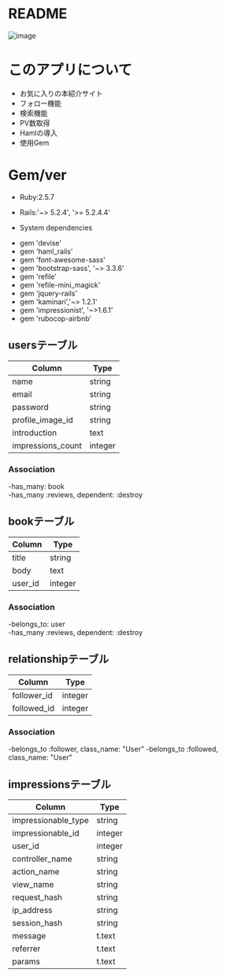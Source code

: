 # README
![image](https://user-images.githubusercontent.com/64464083/97805617-8bbea300-1c9a-11eb-92be-1d23894692fd.png)
# このアプリについて
 - お気に入りの本紹介サイト
 - フォロー機能
 - 検索機能
 - PV数取得
 - Hamlの導入
 - 使用Gem

# Gem/ver
* Ruby:2.5.7

* Rails:'~> 5.2.4', '>= 5.2.4.4'

* System dependencies
 - gem 'devise'
 - gem 'haml_rails'
 - gem 'font-awesome-sass'
 - gem 'bootstrap-sass', '~> 3.3.6'
 - gem 'refile'
 - gem 'refile-mini_magick'
 - gem 'jquery-rails'
 - gem 'kaminari','~> 1.2.1'
 - gem 'impressionist', '~>1.6.1'
 - gem 'rubocop-airbnb'

## usersテーブル
|Column|Type|
|------|----|
|name|string|
|email|string|
|password|string|
|profile_image_id|string|
|introduction|text|
|impressions_count|integer|

### Association
 -has_many: book<br>
 -has_many :reviews, dependent: :destroy

## bookテーブル
|Column|Type|
|------|----|
|title|string|
|body|text|
|user_id|integer|

### Association
 -belongs_to: user<br>
 -has_many :reviews, dependent: :destroy

## relationshipテーブル
|Column|Type|
|------|----|
|follower_id|integer|
|followed_id|integer|

### Association
 -belongs_to :follower, class_name: "User"
 -belongs_to :followed, class_name: "User"

## impressionsテーブル
|Column|Type|
|------|----|
|impressionable_type|string|
|impressionable_id|integer|
|user_id|integer|
|controller_name|string|
|action_name|string|
|view_name|string|
|request_hash|string|
|ip_address|string|
|session_hash|string|
|message|t.text|
|referrer|t.text|
|params|t.text|



